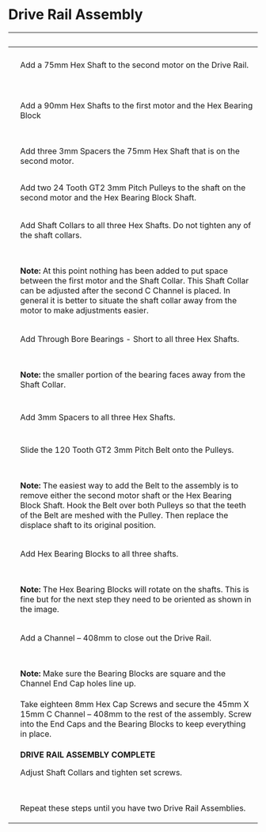 # Drive Rail Assembly

| ​                                                                                                                                                                                                                                                                                                                              | ​                                                                                                                                                                                                                                                                                                                                                                                                                                      |
| ------------------------------------------------------------------------------------------------------------------------------------------------------------------------------------------------------------------------------------------------------------------------------------------------------------------------------ | -------------------------------------------------------------------------------------------------------------------------------------------------------------------------------------------------------------------------------------------------------------------------------------------------------------------------------------------------------------------------------------------------------------------------------------- |
| <p>​</p><p><img src="https://2589213514-files.gitbook.io/~/files/v0/b/gitbook-legacy-files/o/assets%2F-M5yw0n8IneF5-9ybLjT%2F-MMM0qx-cdfgSj0l9GsB%2F-MMMeDK9jRZHSwQHO0jt%2FMDK_DR%20-%20Add%2075mm%20Shaft.svg?alt=media&#x26;token=2933b741-6d30-4021-9311-16babfb1fb13" alt="" data-size="original"></p>                     | Add a 75mm Hex Shaft to the second motor on the Drive Rail.                                                                                                                                                                                                                                                                                                                                                                            |
| <p>​</p><p><img src="https://2589213514-files.gitbook.io/~/files/v0/b/gitbook-legacy-files/o/assets%2F-M5yw0n8IneF5-9ybLjT%2F-MMM0qx-cdfgSj0l9GsB%2F-MMMeVIDUr7s7EJg9uOB%2FMDK_DR%20-%20Add%2090mm%20Shafts.svg?alt=media&#x26;token=83ad1661-76c2-40c2-bdad-6e76f020f932" alt="" data-size="original"></p><p>​</p>            | Add a 90mm Hex Shafts to the first motor and the Hex Bearing Block                                                                                                                                                                                                                                                                                                                                                                     |
| <p>​</p><p><img src="https://2589213514-files.gitbook.io/~/files/v0/b/gitbook-legacy-files/o/assets%2F-M5yw0n8IneF5-9ybLjT%2F-MMM0qx-cdfgSj0l9GsB%2F-MMMepFZB2vEa2VjVToF%2FMDK_DR%20-%20Add%203%203mm%20Spacers.svg?alt=media&#x26;token=e7bc180a-958d-4d43-80a7-7e4eff7128de" alt="" data-size="original"></p>                | Add three 3mm Spacers the 75mm Hex Shaft that is on the second motor.                                                                                                                                                                                                                                                                                                                                                                  |
| <p>​</p><p><img src="https://2589213514-files.gitbook.io/~/files/v0/b/gitbook-legacy-files/o/assets%2F-M5yw0n8IneF5-9ybLjT%2F-MMM0qx-cdfgSj0l9GsB%2F-MMMIQJ3QVaw75owcgvP%2FMDK_DR%20-%20Add%20Pulleys.svg?alt=media&#x26;token=0afd5dbb-b34e-41cb-8979-35eb6a794cd0" alt="" data-size="original"></p>                          | Add two 24 Tooth GT2 3mm Pitch Pulleys to the shaft on the second motor and the Hex Bearing Block Shaft.                                                                                                                                                                                                                                                                                                                               |
| <p>​</p><p><img src="https://2589213514-files.gitbook.io/~/files/v0/b/gitbook-legacy-files/o/assets%2F-M5yw0n8IneF5-9ybLjT%2F-MMM0qx-cdfgSj0l9GsB%2F-MMMcaWxkoN9acdpf8XQ%2FMDK_DR%20-%20Add%20Shaft%20Collars%20(all%20shafts).svg?alt=media&#x26;token=e970cf0e-22f5-4cc2-8145-9a0853266603" alt="" data-size="original"></p> | <p>Add Shaft Collars to all three Hex Shafts. Do not tighten any of the shaft collars.</p><p>​</p><p><strong>Note: </strong><em><strong></strong></em> At this point nothing has been added to put space between the first motor and the Shaft Collar. This Shaft Collar can be adjusted after the second C Channel is placed. In general it is better to situate the shaft collar away from the motor to make adjustments easier.</p> |
| <p>​</p><p><img src="https://2589213514-files.gitbook.io/~/files/v0/b/gitbook-legacy-files/o/assets%2F-M5yw0n8IneF5-9ybLjT%2F-MMM0qx-cdfgSj0l9GsB%2F-MMMcvPZyMibXz5coNhz%2FMDK_DR-%20Add%20TBBS%20(all%20shafts).svg?alt=media&#x26;token=0418d248-d424-4035-9bc8-6ce418007dbd" alt="" data-size="original"></p>               | <p>Add Through Bore Bearings - Short to all three Hex Shafts.</p><p>​</p><p><strong>Note:</strong> the smaller portion of the bearing faces away from the Shaft Collar.</p>                                                                                                                                                                                                                                                            |
| <p>​</p><p><img src="https://2589213514-files.gitbook.io/~/files/v0/b/gitbook-legacy-files/o/assets%2F-M5yw0n8IneF5-9ybLjT%2F-MMM0qx-cdfgSj0l9GsB%2F-MMMbx2aNj-K_AjZwlaU%2FMDK_DR%20-%20Add%203mm%20Spacers%20(all%20shafts).svg?alt=media&#x26;token=c0c502d0-30ee-44ae-8d77-3f9422b8b5be" alt="" data-size="original"></p>   | Add 3mm Spacers to all three Hex Shafts.                                                                                                                                                                                                                                                                                                                                                                                               |
| <p>​</p><p><img src="https://2589213514-files.gitbook.io/~/files/v0/b/gitbook-legacy-files/o/assets%2F-M5yw0n8IneF5-9ybLjT%2F-MMM0qx-cdfgSj0l9GsB%2F-MMMU_h-iHxKU3baiOwq%2FMDK_DR%20-%20Add%20Belt.svg?alt=media&#x26;token=ca957787-8642-4f9a-8f7d-0b6dc7fb24b0" alt="" data-size="original"></p>                             | <p>Slide the 120 Tooth GT2 3mm Pitch Belt onto the Pulleys.</p><p>​</p><p><strong>Note:</strong> The easiest way to add the Belt to the assembly is to remove either the second motor shaft or the Hex Bearing Block Shaft. Hook the Belt over both Pulleys so that the teeth of the Belt are meshed with the Pulley. Then replace the displace shaft to its original position.</p>                                                    |
| <p>​</p><p><img src="https://2589213514-files.gitbook.io/~/files/v0/b/gitbook-legacy-files/o/assets%2F-M5yw0n8IneF5-9ybLjT%2F-MMM0qx-cdfgSj0l9GsB%2F-MMMcQRJDGQAMRAO4xL9%2FMDK_DR%20-%20Add%20Bearing%20Block.svg?alt=media&#x26;token=44cc12cc-fb0b-42aa-973f-98d78d18ed2d" alt="" data-size="original"></p>                  | <p>Add Hex Bearing Blocks to all three shafts.</p><p>​</p><p><strong>Note:</strong> The Hex Bearing Blocks will rotate on the shafts. This is fine but for the next step they need to be oriented as shown in the image.</p>                                                                                                                                                                                                           |
| <p>​</p><p><img src="https://2589213514-files.gitbook.io/~/files/v0/b/gitbook-legacy-files/o/assets%2F-M5yw0n8IneF5-9ybLjT%2F-MMM0qx-cdfgSj0l9GsB%2F-MMMZy4-kD7as1J1i0oL%2FMDK_DR%20-%20Add%20Second%20Channel.svg?alt=media&#x26;token=f98ca741-3480-421b-a1fb-5a2409464a8c" alt="" data-size="original"></p>                 | <p>Add a Channel – 408mm to close out the Drive Rail.</p><p>​</p><p><strong>Note:</strong> Make sure the Bearing Blocks are square and the Channel End Cap holes line up.</p>                                                                                                                                                                                                                                                          |
| <p>​</p><p><img src="https://2589213514-files.gitbook.io/~/files/v0/b/gitbook-legacy-files/o/assets%2F-M5yw0n8IneF5-9ybLjT%2F-MMM0qx-cdfgSj0l9GsB%2F-MMMarAr7ZvVTw1XaC5u%2FMDK_DR%20-%20Secure%20with%20screws.svg?alt=media&#x26;token=5bc0df00-1677-4748-8ec0-dfe05f15ed43" alt="" data-size="original"></p>                 | Take eighteen 8mm Hex Cap Screws and secure the 45mm X 15mm C Channel – 408mm to the rest of the assembly. Screw into the End Caps and the Bearing Blocks to keep everything in place.                                                                                                                                                                                                                                                 |
| <p>​</p><p><img src="https://2589213514-files.gitbook.io/~/files/v0/b/gitbook-legacy-files/o/assets%2F-M5yw0n8IneF5-9ybLjT%2F-MMM0qx-cdfgSj0l9GsB%2F-MMMfz4Hu4_6uw5IxOhg%2FMDK_DR-Finished.svg?alt=media&#x26;token=3b239dfc-b3c6-40e3-94a5-63286ad94d7e" alt="" data-size="original"></p>                                     | <p><strong>DRIVE RAIL ASSEMBLY COMPLETE</strong></p><p>Adjust Shaft Collars and tighten set screws.</p><p>​</p><p>Repeat these steps until you have two Drive Rail Assemblies.</p>                                                                                                                                                                                                                                                     |
